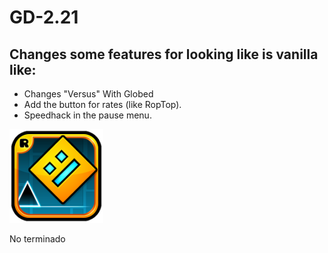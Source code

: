 # GD-2.21
## Changes some features for looking like is vanilla like:

- Changes "Versus" With Globed
- Add the button for rates (like RopTop).
- Speedhack in the pause menu.


<img src="logo.png" width="150" alt="the mod's logo" />

No terminado